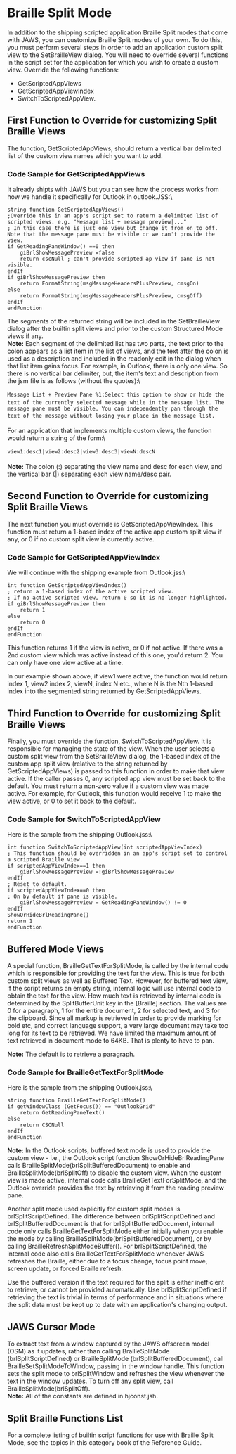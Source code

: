 # Braille Split Mode

In addition to the shipping scripted application Braille Split modes
that come with JAWS, you can customize Braille Split modes of your own.
To do this, you must perform several steps in order to add an
application custom split view to the SetBrailleView dialog. You will
need to override several functions in the script set for the application
for which you wish to create a custom view. Override the following
functions:

- GetScriptedAppViews
- GetScriptedAppViewIndex
- SwitchToScriptedAppView.

## First Function to Override for customizing Split Braille Views

The function, GetScriptedAppViews, should return a vertical bar
delimited list of the custom view names which you want to add.

### Code Sample for GetScriptedAppViews

It already shipts with JAWS but you can see how the process works from
how we handle it specifically for Outlook in outlook.JSS:\

    string function GetScriptedAppViews()
    ;Override this in an app's script set to return a delimited list of scripted views. e.g. "Message list + message preview|..."
    ; In this case there is just one view but change it from on to off. Note that the message pane must be visible or we can't provide the view.
    if GetReadingPaneWindow() ==0 then
        giBrlShowMessagePreview =false
        return cscNull ; can't provide scripted ap view if pane is not visible.
    endIf
    if giBrlShowMessagePreview then
        return FormatString(msgMessageHeadersPlusPreview, cmsgOn)
    else
        return FormatString(msgMessageHeadersPlusPreview, cmsgOff)
    endIf
    endFunction

The segments of the returned string will be included in the
SetBrailleView dialog after the builtin split views and prior to the
custom Structured Mode views if any.\
**Note:** Each segment of the delimited list has two parts, the text
prior to the colon appears as a list item in the list of views, and the
text after the colon is used as a description and included in the
readonly edit in the dialog when that list item gains focus. For
example, in Outlook, there is only one view. So there is no vertical bar
delimiter, but, the item's text and description from the jsm file is as
follows (without the quotes):\

    Message List + Preview Pane %1:Select this option to show or hide the text of the currently selected message while in the message list. The message pane must be visible. You can independently pan through the text of the message without losing your place in the message list.

For an application that implements multiple custom views, the function
would return a string of the form:\

    view1:desc1|view2:desc2|view3:desc3|viewN:descN

**Note:** The colon (:) separating the view name and desc for each view,
and the vertical bar (\|) separating each view name/desc pair.

## Second Function to Override for customizing Split Braille Views

The next function you must override is GetScriptedAppViewIndex. This
function must return a 1-based index of the active app custom split view
if any, or 0 if no custom split view is currently active.

### Code Sample for GetScriptedAppViewIndex

We will continue with the shipping example from Outlook.jss:\

    int function GetScriptedAppViewIndex()
    ; return a 1-based index of the active scripted view.
    ; If no active scripted view, return 0 so it is no longer highlighted.
    if giBrlShowMessagePreview then
        return 1
    else
        return 0
    endIf
    endFunction

This function returns 1 if the view is active, or 0 if not active. If
there was a 2nd custom view which was active instead of this one, you'd
return 2. You can only have one view active at a time.

In our example shown above, if view1 were active, the function would
return index 1, view2 index 2, viewN, index N etc., where N is the Nth
1-based index into the segmented string returned by GetScriptedAppViews.

## Third Function to Override for customizing Split Braille Views

Finally, you must override the function, SwitchToScriptedAppView. It is
responsible for managing the state of the view. When the user selects a
custom split view from the SetBrailleView dialog, the 1-based index of
the custom app split view (relative to the string returned by
GetScriptedAppViews) is passed to this function in order to make that
view active. If the caller passes 0, any scripted app view must be set
back to the default. You must return a non-zero value if a custom view
was made active. For example, for Outlook, this function would receive 1
to make the view active, or 0 to set it back to the default.

### Code Sample for SwitchToScriptedAppView

Here is the sample from the shipping Outlook.jss:\

    int function SwitchToScriptedAppView(int scriptedAppViewIndex)
    ; This function should be overridden in an app's script set to control a scripted Braille view.
    if scriptedAppViewIndex==1 then
        giBrlShowMessagePreview =!giBrlShowMessagePreview
    endIf
    ; Reset to default.
    if scriptedAppViewIndex==0 then
    ; On by default if pane is visible.
        giBrlShowMessagePreview = GetReadingPaneWindow() != 0
    endIf
    ShowOrHideBrlReadingPane()
    return 1
    endFunction

## Buffered Mode Views

A special function, BrailleGetTextForSplitMode, is called by the
internal code which is responsible for providing the text for the view.
This is true for both custom split views as well as Buffered Text.
However, for buffered text view, if the script returns an empty string,
internal logic will use internal code to obtain the text for the view.
How much text is retrieved by internal code is determined by the
SplitBufferUnit key in the \[Braille\] section. The values are 0 for a
paragraph, 1 for the entire document, 2 for selected text, and 3 for the
clipboard. Since all markup is retrieved in order to provide marking for
bold etc, and correct language support, a very large document may take
too long for its text to be retrieved. We have limited the maximum
amount of text retrieved in document mode to 64KB. That is plenty to
have to pan.

**Note:** The default is to retrieve a paragraph.

### Code Sample for BrailleGetTextForSplitMode

Here is the sample from the shipping Outlook.jss:\

    string function BrailleGetTextForSplitMode()
    if getWindowClass (GetFocus()) == "OutlookGrid"
        return GetReadingPaneText()
    else
        return CSCNull
    endIf
    endFunction

**Note:** In the Outlook scripts, buffered text mode is used to provide
the custom view - i.e., the Outlook script function
ShowOrHideBrlReadingPane calls
BrailleSplitMode(brlSplitBufferedDocument) to enable and
BrailleSplitMode(brlSplitOff) to disable the custom view. When the
custom view is made active, internal code calls
BrailleGetTextForSplitMode, and the Outlook override provides the text
by retrieving it from the reading preview pane.

Another split mode used explicitly for custom split modes is
brlSplitScriptDefined. The difference between brlSplitScriptDefined and
brlSplitBufferedDocument is that for brlSplitBufferedDocument, internal
code only calls BrailleGetTextForSplitMode either initially when you
enable the mode by calling BrailleSplitMode(brlSplitBufferedDocument),
or by calling BrailleRefreshSplitModeBuffer(). For
brlSplitScriptDefined, the internal code also calls
BrailleGetTextForSplitMode whenever JAWS refreshes the Braille, either
due to a focus change, focus point move, screen update, or forced
Braille refresh.

Use the buffered version if the text required for the split is either
inefficient to retrieve, or cannot be provided automatically. Use
brlSplitScriptDefined if retrieving the text is trivial in terms of
performance and in situations where the split data must be kept up to
date with an application's changing output.

## JAWS Cursor Mode

To extract text from a window captured by the JAWS offscreen model (OSM)
as it updates, rather than calling BrailleSplitMode
(brlSplitScriptDefined) or BrailleSplitMode (brlSplitBufferedDocument),
call BrailleSetSplitModeToWindow, passing in the window handle. This
function sets the split mode to brlSplitWindow and refreshes the view
whenever the text in the window updates. To turn off any split view,
call BrailleSplitMode(brlSplitOff).\
**Note:** All of the constants are defined in hjconst.jsh.

## Split Braille Functions List

For a complete listing of builtin script functions for use with Braille
Split Mode, see the topics in this category book of the Reference Guide.
